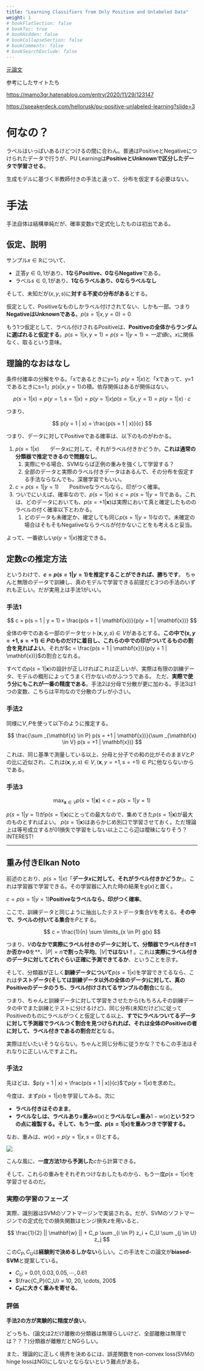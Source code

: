 ```yaml
---
title: "Learning Classifiers from Only Positive and Unlabeled Data"
weight: 1
# bookFlatSection: false
# bookToc: true
# bookHidden: false
# bookCollapseSection: false
# bookComments: false
# bookSearchExclude: false
---
```


[元論文](https://cseweb.ucsd.edu/~elkan/posonly.pdf)

参考にしたサイトたち

https://mamo3gr.hatenablog.com/entry/2020/11/29/123147

https://speakerdeck.com/hellorusk/pu-positive-unlabeled-learning?slide=3

# 何なの？

ラベルはいっぱいあるけどつけるの間に合わん。普通はPositiveとNegativeにつけられたデータで行うが、PU Learningは**PositiveとUnknownで区分したデータで学習させる**。

生成モデルに基づく半教師付きの手法と違って、分布を仮定する必要はない。

# 手法

手法自体は結構単純だが、確率変数$s$で定式化したものは初出である。

## 仮定、説明

サンプル$x \in \mathbb{R}$について、
- 正答$y \in 0, 1$があり、**1ならPositive、0ならNegative**である。
- ラベル$s \in 0, 1$があり、**1ならラベルあり、0ならラベルなし**

そして、未知だが$(x, y, s)$に**対する不変の分布がある**とする。

仮定として、Positiveなものしかラベル付けされてない、しかも一部。つまり**NegativeはUnknownである**。$p(s = 1| x, y = 0) = 0$

もう1つ仮定として、ラベル付けされるPositiveは、**Positiveの全体からランダムに選ばれると仮定する**。$p(s = 1 | x, y = 1) = p(s = 1 | y = 1) = 一定値c$。$x$に関係なく、取るという意味。

## 理論的なおはなし

条件付確率の分解をやる。「xであるときにy=1」$p(y = 1 | x)$と「xであって、y=1であるときにs=1」$p(s | x, y = 1)$の積。依存関係はあるが関係はない。

$$
p(s = 1 | x) = p(y = 1, s = 1 | x) = p(y = 1 | x) p (s = 1 | x, y = 1) = p(y = 1 | x) \cdot c
$$

つまり、

$$
p(y = 1 | x) = \frac{p(s = 1 | x)}{c}
$$

つまり、データに対してPositiveである確率は、以下のものがわかる。

1. $p(s = 1 | x)$　　データ$x$に対して、それがラベル付きかどうか。**これは通常の分類器で推定できるので問題なし**。
   1. 実際にやる場合、SVMならば正例の重みを強くして学習する？
   2. 全部のデータと実際のラベル付きデータはあるんで、その分布を仮定する手法ならなんでも。深層学習でもいい。
2. $c = p(s = 1 | y = 1)$　　Positiveなラベルなら、印がつく確率。
3. ついでにいえば、確率なので、$p(s = 1 | x) \leq c = p(s = 1 | y = 1)$である。これは、どのデータにおいても、$p(s = +1 | \mathbf{x})$は実際において真と確定したもののラベルの付く確率以下とわかる。
   1. どのデータも未確定か、確定しても同じ$p(s = 1 | y = 1)$なので。未確定の場合はそもそもNegativeならラベルが付かないことをも考えると妥当。

よって、一番欲しい$p(y = 1 | x)$推定できる。

## 定数$c$の推定方法

というわけで、**$c = p(s = 1 | y = 1)$を推定することができれば、勝ちです**。
ちゃんと無限のデータで訓練し、真のモデルで学習できる前提だと3つの手法のいずれも正しい。だが実用上は手法1がいい。

### 手法1

$$
c = p(s = 1 | y = 1) = \frac{p(s = 1 | \mathbf{x})}{p(y = 1 | \mathbf{x})}
$$

全体の中でのある一部のデータセット$(\mathbf{x}, y, s) \in V$があるとする。**この中で$(\mathbf{x}, y = +1, s = +1) \in P$のものだけに着目し、これらの中での印がついてるものの割合を見ればよい**。それが$c = \frac{p(s = 1 | \mathbf{x})}{p(y = 1 | \mathbf{x})}$の割合となれる。

すべての$p(s = 1 | \mathbf{x})$の設計が正しければこれは正しいが、実際は有限の訓練データ、モデルの概形によってうまく行かないのがふつうである。
ただ、**実際で使う分にもこれが一番の精度である**。手法2は分母で分散が更に加わる。手法3は1つの変数、こちらは平均なので分散のブレが小さい。

### 手法2

同様に$V, P$を使って以下のように推定する。

$$
\frac{\sum _{\mathbf{x} \in P} p(s = +1 | \mathbf{x})}{\sum _{\mathbf{x} \in V} p(s = +1 | \mathbf{x})}
$$

これは、同じ基準で測量している以上、分母と分子での和の比がそのまま$V$と$P$の比に近似され、これは$(\mathbf{x}, y, s) \in V, (\mathbf{x}, y = +1, s = +1) \in P$に他ならないからである。

### 手法3

$$
\max _{\mathbf{x} \in V} p(s = 1 | \mathbf{x}) < c = p(s = 1 | y = 1)
$$

$p(s = 1 | y = 1)$が$p(s = 1 | \mathbf{x})$にとっての最大なので、集めてきた$p(s = 1 | \mathbf{x})$が最大のものとすればよい。
$p(s = 1 | \mathbf{x})$はあらかじめ別口で学習させておく。ただ理論上は等号成立するが01損失で学習をしない以上ここら辺は曖昧になりそう？ INTEREST!

---

## 重み付きElkan Noto

前述のとおり、$p(s = 1 | x)$「**データ$x$に対して、それがラベル付きかどうか**」。これは学習器で学習できる。その学習器に入れた時の結果を$g(x)$と置く。

$c = p(s = 1 | y = 1)$**Positiveなラベルなら、印がつく確率**。

ここで、訓練データと同じように抽出したテストデータ集合$V$を考える。**その中で、ラベルの付いてる集合**を$P$とする。

$$
c = \frac{1}{n} \sum \limits_{x \in P} g(x)
$$

つまり、$V$**のなかで実際にラベル付きのデータに対して、分類器でラベル付き=1か否か=0**を**、$|P|=n$**で割った平均**。$|V|$**ではない！**。これは**実際にラベル付きのデータに対してどれぐらい正確に予測できてるか**、ということを示す。

そして、分類器が正しく**訓練データについて**$p(s = 1 | x)$を学習できてるなら、これは**テストデータ(そしては訓練データ以外の全体のデータ)に対して、真のPositiveのデータのうち、ラベル付けされてるサンプルの割合**になる。

つまり、ちゃんと訓練データに対して学習をさせたから(もちろんその訓練データの中でまた訓練とテストに分けるけど)、同じ分布(未知だけど)に従ってPositiveのものにラベルがつくと仮定してる以上、**すでにラベルついてるデータに対して予測器でラベルつく割合を見つけられれば、それは全体のPositiveの者に対して、ラベル付きであるの割合だと**なる。

実際はだいたいそうならない。ちゃんと同じ分布に従うかな？でもこの手法はそれなりに正しいんですよこれ。

### 手法2

先ほどは、$p(y = 1 | x) = \frac{p(s = 1 | x)}{c}$で$p(y = 1 | x)$を求めた。

今度は、まず$p(s = 1 | x)$を学習してみる。次に

- **ラベル付きはそのまま**。
- **ラベルなしは、ラベルあり=重み**$w(x)$と**ラベルなし=重み**$1 - w(x)$**という2つの点に複製する。そして、もう一度、$p(s = 1 | x)$を重みつきで学習する。**

なお、重みは、$w(x) = p(y = 1 | x, s = 0)$とする。

![](image0.jpg)

こんな風に、**一度方法1から予測した**$c$から計算できる。

そして、これらの重みをそれぞれつけなおしたものから、もう一度$p(s = 1 | x)$を学習させるのだ。

### 実際の学習のフェーズ

実際、識別器はSVMのソフトマージンで実装される。だが、SVMのソフトマージンでの定式化での損失関数はヒンジ損失$z$を用いると、

$$
\frac{1}{2} || \mathbf{w} || + C_p \sum _{i \in P} z_i + C_U \sum _{j \in U} z_j
$$

この$C_P, C_U$は**経験則で決めるしかない**らしい。この手法をこの論文が**biased-SVM**と提案している。

- $C_U = 0.01, 0.03, 0.05, \cdots, 0.61$
- $\frac{C_P}{C_U} = 10, 20, \cdots, 200$
- **$C_P$に大きく重みを寄せる**。

### 評価

**手法2の方が実験的に精度が良い**。

どっちも、(論文は2だけ離散の分類器は無理らしいけど、全部離散は無理では？？？)分類器が離散だとNGらしい。

また、理論的に正しく境界を決めるには、誤差関数をnon-convex loss(SVMのhinge lossはNG)にしないとならないという難点がある。

